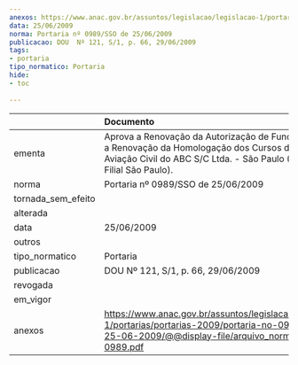 ```yaml
---
anexos: https://www.anac.gov.br/assuntos/legislacao/legislacao-1/portarias/portarias-2009/portaria-no-0989-sso-de-25-06-2009/@@display-file/arquivo_norma/PA2009-0989.pdf
data: 25/06/2009
norma: Portaria nº 0989/SSO de 25/06/2009
publicacao: DOU  Nº 121, S/1, p. 66, 29/06/2009
tags:
- portaria
tipo_normatico: Portaria
hide: 
- toc 
 
---
```


|                    | Documento                                                                                                                                                                        |
|:-------------------|:---------------------------------------------------------------------------------------------------------------------------------------------------------------------------------|
| ementa             | Aprova a Renovação da Autorização de Funcionamento e a Renovação da Homologação dos Cursos da Escola de Aviação Civil do ABC S/C Ltda. - São Paulo (ABC FLY - Filial São Paulo). |
| norma              | Portaria nº 0989/SSO de 25/06/2009                                                                                                                                               |
| tornada_sem_efeito |                                                                                                                                                                                  |
| alterada           |                                                                                                                                                                                  |
| data               | 25/06/2009                                                                                                                                                                       |
| outros             |                                                                                                                                                                                  |
| tipo_normatico     | Portaria                                                                                                                                                                         |
| publicacao         | DOU  Nº 121, S/1, p. 66, 29/06/2009                                                                                                                                              |
| revogada           |                                                                                                                                                                                  |
| em_vigor           |                                                                                                                                                                                  |
| anexos             | https://www.anac.gov.br/assuntos/legislacao/legislacao-1/portarias/portarias-2009/portaria-no-0989-sso-de-25-06-2009/@@display-file/arquivo_norma/PA2009-0989.pdf                |